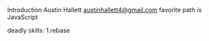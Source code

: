 Introduction
Austin Hallett
austinhallett4@gmail.com
favorite path is JavaScript

deadly skills:
1.rebase